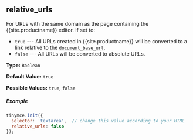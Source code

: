 ## relative_urls

For URLs with the same domain as the page containing the {{site.productname}} editor. If set to:

- `true` --- All URLs created in {{site.productname}} will be converted to a link relative to the [`document_base_url`](#document_base_url).
- `false` --- All URLs will be converted to absolute URLs.

**Type:** `Boolean`

**Default Value:** `true`

**Possible Values:** `true`, `false`

##### Example

```js
tinymce.init({
  selector: 'textarea',  // change this value according to your HTML
  relative_urls: false
});
```
